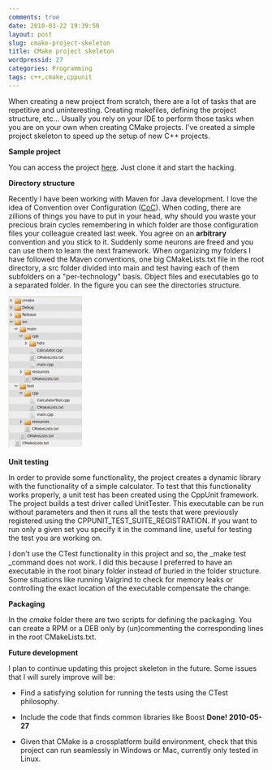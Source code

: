 ```yaml
---
comments: true
date: 2010-03-22 19:39:50
layout: post
slug: cmake-project-skeleton
title: CMake project skeleton
wordpressid: 27
categories: Programming
tags: c++,cmake,cppunit
---
```


When creating a new project from scratch, there are a lot of tasks that are repetitive and uninteresting. Creating makefiles, defining the project structure, etc... Usually you rely on your IDE to perform those tasks when you are on your own when creating CMake projects. I've created a simple project skeleton to speed up the setup of new C++ projects.

**Sample project**

You can access the project [here](http://bitbucket.org/ancechu/cmake_sample_project/overview/). Just clone it and start the hacking.

**Directory structure**

Recently I have been working with Maven for Java development. I love the idea of Convention over Configuration ([CoC](http://en.wikipedia.org/wiki/Convention_over_configuration)). When coding, there are zillions of things you have to put in your head, why should you waste your precious brain cycles remembering in which folder are those configuration files your colleague created last week. You agree on an **arbitrary** convention and you stick to it. Suddenly some neurons are freed and you can use them to learn the next framework. When organizing my folders I have followed the Maven conventions, one big CMakeLists.txt file in the root directory, a src folder divided into main and test having each of them subfolders on a "per-technology" basis. Object files and executables go to a separated folder. In the figure you can see the directories structure.

![](CMakeProjectStructure.png)

**Unit testing**

In order to provide some functionality, the project creates a dynamic library with the functionality of a simple calculator. To test that this functionality works properly, a unit test has been created using the CppUnit framework. The project builds a test driver called UnitTester. This executable can be run without parameters and then it runs all the tests that were previously registered using the ﻿﻿﻿CPPUNIT_TEST_SUITE_REGISTRATION. If you want to run only a given set you specify it in the command line, useful for testing the test you are working on.

I don't use the CTest functionality in this project and so, the _make test _command does not work. I did this because I preferred to have an executable in the root binary folder instead of buried in the folder structure. Some situations like running Valgrind to check for memory leaks or controlling the exact location of the executable compensate the change.

**Packaging**

In the _cmake_ folder there are two scripts for defining the packaging. You can create a RPM or a DEB only by (un)commenting the corresponding lines in the root CMakeLists.txt.

**Future development**

I plan to continue updating this project skeleton in the future. Some issues that I will surely improve will be:



	
  * Find a satisfying solution for running the tests using the CTest philosophy.

	
  * Include the code that finds common libraries like Boost **Done! 2010-05-27**

	
  * Given that CMake is a crossplatform build environment, check that this project can run seamlessly in Windows or Mac, currently only tested in Linux.



